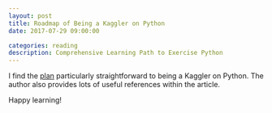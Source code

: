 ```yaml
---
layout: post
title: Roadmap of Being a Kaggler on Python 
date: 2017-07-29 09:00:00

categories: reading
description: Comprehensive Learning Path to Exercise Python
---
```


I find the [plan](https://www.analyticsvidhya.com/learning-paths-data-science-business-analytics-business-intelligence-big-data/learning-path-data-science-python/) particularly straightforward to being a Kaggler on Python. The author also provides lots of useful references within the article.

Happy learning! 
